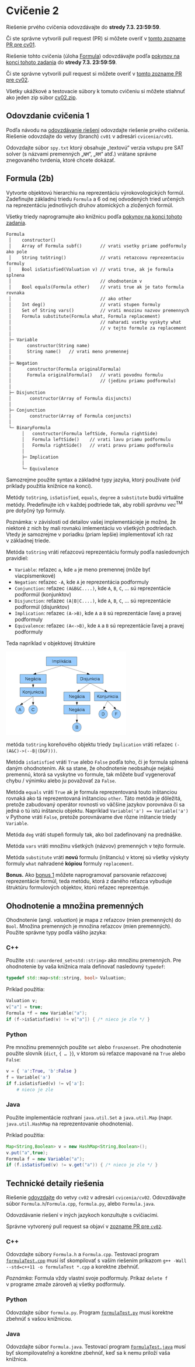 Cvičenie 2
==========

Riešenie prvého cvičenia odovzdávajte do **stredy 7.3. 23:59:59**.

Či ste správne vytvorili pull request (PR) si môžete overiť
v [tomto zozname PR pre cv01](https://github.com/pulls?utf8=%E2%9C%93&q=is%3Aopen+is%3Apr+user%3AFMFI-UK-1-AIN-412+base%3Acv01).

Riešenie tohto cvičenia (úloha [Formula](#formula-2b)) odovzdávajte
podľa [pokynov na konci tohoto zadania](#technické-detaily-riešenia)
do **stredy 7.3. 23:59:59**.

Či ste správne vytvorili pull request si môžete overiť
v [tomto zozname PR pre cv02](https://github.com/pulls?utf8=%E2%9C%93&q=is%3Aopen+is%3Apr+user%3AFMFI-UK-1-AIN-412+base%3Acv02).

Všetky ukážkové a testovacie súbory k tomuto cvičeniu si môžete stiahnuť
ako jeden zip súbor
[cv02.zip](https://github.com/FMFI-UK-1-AIN-412/lpi/archive/cv02.zip).

## Odovzdanie cvičenia 1

Podľa návodu na [odovzdávanie riešení](../../docs/odovzdavanie.md) odovzdajte
riešenie prvého cvičenia. Riešenie odovzdajte do vetvy (branch) `cv01`
v adresári `cvicenia/cv01`.

Odovzdajte súbor `spy.txt` ktorý obsahuje „textovú“ verzia vstupu pre SAT solver
(s názvami premenných „`NM`“, „`RM`“ atď.) vrátane správne znegovaného tvrdenia,
ktoré chcete dokázať.

## Formula (2b)

Vytvorte objektovú hierarchiu na reprezentáciu výrokovologických formúl.
Zadefinujte základnú triedu `Formula` a 6 od nej odvodených tried určených
na reprezentáciu jednotlivých druhov atomických a zložených formúl.

Všetky triedy naprogramujte ako knižnicu podľa
[pokynov na konci tohoto zadania](#technické-detaily-riešenia).

```
Formula
 │    constructor()
 │    Array of Formula subf()       // vrati vsetky priame podformuly ako pole
 │    String toString()             // vrati retazcovu reprezentaciu formuly
 │    Bool isSatisfied(Valuation v) // vrati true, ak je formula splnena
 │                                  // ohodnotenim v
 │    Bool equals(Formula other)    // vrati true ak je tato formula rovnaka
 │                                  // ako other
 │    Int deg()                     // vrati stupen formuly
 │    Set of String vars()          // vrati mnozinu nazvov premennych
 │    Formula substitute(Formula what, Formula replacement)
 │                                  // naharadi vsetky vyskyty what
 │                                  // v tejto formule za replacement
 │
 ├─ Variable
 │      constructor(String name)
 │      String name()   // vrati meno premennej
 │
 ├─ Negation
 │      constructor(Formula originalFormula)
 │      Formula originalFormula()   // vrati povodnu formulu
 │                                  // (jedinu priamu podformulu)
 │
 ├─ Disjunction
 │       constructor(Array of Formula disjuncts)
 │
 ├─ Conjunction
 │       constructor(Array of Formula conjuncts)
 │
 └─ BinaryFormula
      │   constructor(Formula leftSide, Formula rightSide)
      │   Formula leftSide()    // vrati lavu priamu podformulu
      │   Formula rightSide()   // vrati pravu priamu podformulu
      │
      ├─ Implication
      │
      └─ Equivalence
```
Samozrejme použite syntax a základné typy jazyka, ktorý používate (viď
príklady použitia knižnice na konci).

Metódy `toString`, `isSatisfied`, `equals`, `degree` a `substitute` budú
virtuálne metódy. Predefinujte ich v každej podtriede tak, aby robili *správnu
vec*<sup>TM</sup> pre dotyčný typ formuly.

Poznámka: v závislosti od detailov vašej implementácieje je možné, že niektoré
z nich by mali rovnakú imlementáciu vo všetkých podtriedach. Vtedy je samozrejme
v poriadku (priam lepšie) implementovať ich raz v základnej triede.

Metóda `toString` vráti reťazcovú reprezentáciu formuly podľa nasledovných
pravidiel:
- `Variable`: reťazec `a`, kde `a` je meno premennej (môže byť
  viacpísmenkové)
- `Negation`: reťazec `-A`, kde `A` je reprezentácia podformuly
- `Conjunction`:  reťazec `(A&B&C....)`, kde `A`, `B`, `C`, ... sú
  reprezentácie podformúl (konjunktov)
- `Disjunction`:  reťazec `(A|B|C....)`, kde `A`, `B`, `C`, ... sú
  reprezentácie podformúl (disjunktov)
- `Implication`:  reťazec `(A->B)`, kde `A` a `B` sú reprezentácie
  ľavej a pravej podformuly
- `Equivalence`: reťazec `(A<->B)`, kde `A` a `B` sú reprezentácie
  ľavej a pravej podformuly

Teda napríklad v objektovej štruktúre

![GitHub branch](../../images/formula.png)

metóda `toString` koreňového objektu triedy `Implication` vráti reťazec
`(-(A&C)->(--B|(D&F)))`.

Metóda `isSatisfied` vráti `True` alebo `False` podľa toho, či je formula splnená
daným ohodnotením. Ak sa stane, že ohodnotenie neobsahuje nejakú
premennú, ktorá sa vyskytne vo formule, tak môžete buď vygenerovať chybu /
výnimku alebo ju považovať za `False`.

Metóda `equals` vráti `True` ak je formula reprezentovaná touto inštanciou
rovnaká ako tá reprezentovaná inštanciou `other`. Táto metóda je dôležitá,
pretože zabudovaný operátor rovnosti vo väčšine jazykov porovnáva či sa jedná o
tú istú inštanciu objektu. Napríklad `Variable('a') == Variable('a')` v Pythone
vráti `False`, pretože porovnávame dve rôzne inštancie triedy `Variable`.

Metóda `deg` vráti stupeň formuly tak, ako bol zadefinovaný na prednáške.

Metóda `vars` vráti množinu všetkých (názvov) premenných v tejto formule.

Metóda `substitute` vráti **novú** formulu (inštanciu) v ktorej sú všetky výskyty
formuly `what` nahradené **kópiou** formuly `replacement`.

**Bonus.** Ako [bonus 1](../../bonus01) môžete naprogramovať parsovanie
reťazcovej reprezentácie formúl, teda metódu, ktorá z daného reťazca
vybuduje štruktúru formulových objektov, ktorú reťazec reprezentuje.

## Ohodnotenie a množina premenných
Ohodnotenie (angl. <i>valuation</i>) je mapa z reťazcov (mien premenných)
do `Bool`. Množina premenných je množina reťazcov (mien premenných).
Použite správne typy podľa vášho jazyka:

### C++
Použite `std::unordered_set<std::string>` ako množinu premenných.
Pre ohodnotenie by vaša knižnica mala definovať nasledovný `typedef`:
```c++
typedef std::map<std::string, bool> Valuation;
```
Príklad použitia:
```c++
Valuation v;
v["a"] = true;
Formula *f = new Variable("a");
if (f->isSatisfied(v) != v["a"]) { /* nieco je zle */ }
```

### Python
Pre množinu premenných použite `set` alebo `fronzenset`.
Pre ohodnotenie použite slovník (`dict`, `{ … }`), v ktorom sú reťazce mapované
na `True` alebo `False`:
```python
v = { 'a':True, 'b':False }
f = Variable('a')
if f.isSatisfied(v) != v['a']:
	# nieco je zle
```

### Java
Použite implementácie rozhraní `java.util.Set` a `java.util.Map` (napr. `java.util.HashMap`
na reprezentovanie ohodnotenia).

Príklad použitia:
```java
Map<String,Boolean> v = new HashMap<String,Boolean>();
v.put("a",true);
Formula f = new Variable("a");
if (f.isSatisfied(v) != v.get("a")) { /* nieco je zle */ }
```

## Technické detaily riešenia

Riešenie [odovzdajte](../../docs/odovzdavanie.md) do vetvy `cv02` v adresári
`cvicenia/cv02`. Odovzdávajte súbor `Formula.h`/`Formula.cpp`, `formula.py`, alebo
`Formula.java`.

Odovzdávanie riešení v iných jazykoch konzultujte s cvičiacimi.

Správne vytvorený pull request sa objaví
v [zozname PR pre `cv02`](https://github.com/pulls?utf8=%E2%9C%93&q=is%3Aopen+is%3Apr+user%3AFMFI-UK-1-AIN-412+base%3Acv02).

### C++
Odovzdajte súbory `Formula.h` a `Formula.cpp`.
Testovací program [`formulaTest.cpp`](formulaTest.cpp) musí ísť skompilovať
s vaším riešením príkazom `g++ -Wall --std=c++11 -o formulaTest *.cpp`
a korektne zbehnúť.

*Poznámka:* Formula vždy vlastní svoje podformuly. Príkaz `delete f`
v programe zmaže zároveň aj všetky podformuly.

### Python
Odovzdajte súbor `formula.py`.
Program [`formulaTest.py`](formulaTest.py) musí korektne zbehnúť s vašou knižnicou.

### Java
Odovzdajte súbor `Formula.java`.
Testovací program [`FormulaTest.java`](FormulaTest.java) musí byť skompilovateľný
a korektne zbehnúť, keď sa k nemu priloží vaša knižnica.
